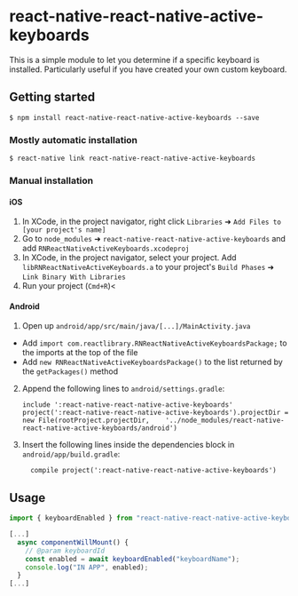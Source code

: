 # react-native-react-native-active-keyboards

This is a simple module to let you determine if a specific keyboard is installed. Particularly useful if you have created your own custom keyboard.

## Getting started

`$ npm install react-native-react-native-active-keyboards --save`

### Mostly automatic installation

`$ react-native link react-native-react-native-active-keyboards`

### Manual installation

#### iOS

1.  In XCode, in the project navigator, right click `Libraries` ➜ `Add Files to [your project's name]`
2.  Go to `node_modules` ➜ `react-native-react-native-active-keyboards` and add `RNReactNativeActiveKeyboards.xcodeproj`
3.  In XCode, in the project navigator, select your project. Add `libRNReactNativeActiveKeyboards.a` to your project's `Build Phases` ➜ `Link Binary With Libraries`
4.  Run your project (`Cmd+R`)<

#### Android

1.  Open up `android/app/src/main/java/[...]/MainActivity.java`

* Add `import com.reactlibrary.RNReactNativeActiveKeyboardsPackage;` to the imports at the top of the file
* Add `new RNReactNativeActiveKeyboardsPackage()` to the list returned by the `getPackages()` method

2.  Append the following lines to `android/settings.gradle`:
    ```
    include ':react-native-react-native-active-keyboards'
    project(':react-native-react-native-active-keyboards').projectDir = new File(rootProject.projectDir, 	'../node_modules/react-native-react-native-active-keyboards/android')
    ```
3.  Insert the following lines inside the dependencies block in `android/app/build.gradle`:
    ```
      compile project(':react-native-react-native-active-keyboards')
    ```

## Usage

```javascript
import { keyboardEnabled } from "react-native-react-native-active-keyboards";

[...]
  async componentWillMount() {
    // @param keyboardId
    const enabled = await keyboardEnabled("keyboardName");
    console.log("IN APP", enabled);
  }
[...]
```
